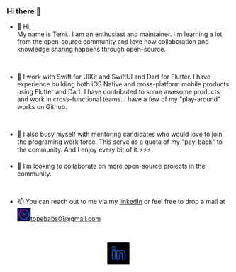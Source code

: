### Hi there 👋

<!--
**zulayqoh/zulayqoh** is a ✨ _special_ ✨ repository because its `README.md` (this file) appears on your GitHub profile.

Here are some ideas to get you started:

- 🔭 I’m currently working on ...
- 🌱 I’m currently learning ...
- 👯 I’m looking to collaborate on ...
- 🤔 I’m looking for help with ...
- 💬 Ask me about ...
- 📫 How to reach me: ...
- 😄 Pronouns: ...
- ⚡ Fun fact: ...
-->


- 👋 Hi,<br/> My name is Temi..
I am an enthusiast and maintainer. I'm learning a lot from the open-source community and love how collaboration and knowledge sharing happens through open-source.

 <br/>
 
- 🌱 I work with Swift for UIKit and SwiftUI and Dart for Flutter. I have experience building both iOS Native and cross-platform mobile products using Flutter and Dart. I have contributed to some awesome products and work in cross-functional teams. I have a few of my "play-around" works on Github. 

<br/>

- 🔭 I also busy myself with mentoring candidates who would love to join the programing work force. This serve as a quota of my "pay-back" to the community. And I enjoy every bit of it.⚡⚡⚡

- 💞️ I’m looking to collaborate on more open-source projects in the community.

<br/>

- 📫 You can reach out to me via my <a href="https://www.linkedin.com/in/temitope-babatunde-28874b209/">linkedIn</a> or feel free to drop a mail at<br/><img alt="Temi's mail" src="https://raw.githubusercontent.com/zulayqoh/zulayqoh/main/assets/gmail.jpeg" height="30" />topebabs01@gmail.com


<br/>

<p align='center'>
<a href="https://www.linkedin.com/in/temitope-babatunde-28874b209/"><img height="50" alt="temi's LinkedIn" src="https://raw.githubusercontent.com/zulayqoh/zulayqoh/main/assets/linkedin.jpeg"></a>
</p>

